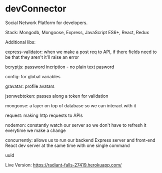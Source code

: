 # devConnector
Social Network Platform for developers.

Stack: Mongodb, Mongoose, Express, JavaScript ES6+, React, Redux



Additional libs:

express-validator: when we make a post req to API, if there fields need to be that they aren't it'll raise an error

bcryptjs: password incription - no plain text pasword

config: for global variables

gravatar: profile avatars

jsonwebtoken: passes along a token for validation

mongoose: a layer on top of database so we can interact with it

request: making http requests to APIs
 
nodemon: constantly watch our server so we don't have to refresh it everytime we make a change

concurrently: allows us to run our backend Express server and front-end React dev server at the same time with one single command

uuid

 Live Version:
 https://radiant-falls-27419.herokuapp.com/
